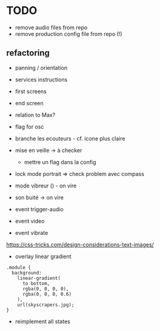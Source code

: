 # TODO

- remove audio files from repo
- remove production config file from repo (!)

## refactoring

- panning / orientation
- services instructions
- first screens
- end screen

- relation to Max?
- flag for osc

- branche les ecouteurs - cf. icone plus claire
- mise en veille -> à checker
  + mettre un flag dans la config

- lock mode portrait => check problem avec compass
- mode vibreur () - on vire
- son buité -> on vire

- event trigger-audio
- event video
- event vibrate

https://css-tricks.com/design-considerations-text-images/
- overlay linear gradient

```
.module {
  background: 
    linear-gradient(
      to bottom,
      rgba(0, 0, 0, 0),
      rgba(0, 0, 0, 0.6)
    ),
    url(skyscrapers.jpg);
}
```


- reimplement all states
